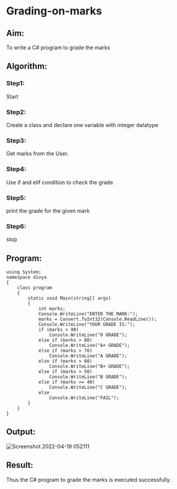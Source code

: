 # Grading-on-marks
## Aim:
To write a C# program to grade the marks
## Algorithm:
### Step1: 
Start
### Step2:
Create a class and declare one variable with integer datatype
### Step3:
Get marks from the User.
### Step4:
Use if and elif condition to check the grade
### Step5:
print the grade for the given mark
### Step6:
stop

## Program:
```
using System;
namespace divya
{
    class program
    {
        static void Main(string[] args)
        {
            int marks;
            Console.WriteLine("ENTER THE MARK:");
            marks = Convert.ToInt32(Console.ReadLine());
            Console.WriteLine("YOUR GRADE IS:");
            if (marks > 90)
                Console.WriteLine("O GRADE");
            else if (marks > 80)
                Console.WriteLine("A+ GRADE");
            else if (marks > 70)
                Console.WriteLine("A GRADE");
            else if (marks > 60)
                Console.WriteLine("B+ GRADE");
            else if (marks > 50)
                Console.WriteLine("B GRADE");
            else if (marks >= 40)
                Console.WriteLine("C GRADE");
            else
                Console.WriteLine("FAIL");
        }
    }
}
```

## Output:
![Screenshot 2022-04-19 052111](https://user-images.githubusercontent.com/75235402/163894494-aa68bcf4-a621-42a7-8499-ea8c3c1df1c7.jpg)


## Result:
Thus the C# program to grade the marks is executed successfully.
